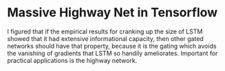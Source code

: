 Massive Highway Net in Tensorflow
====

I figured that if the empirical results for cranking up the size of LSTM showed that it had extensive informational capacity, then other gated networks should have that property, because it is the gating which avoids the vanishing of gradients that LSTM so handily ameliorates. Important for practical applications is the highway network.
